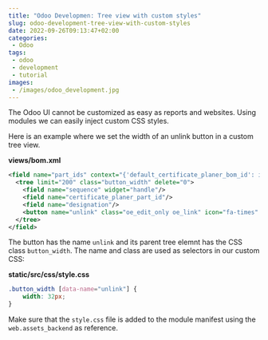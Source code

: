 ```yaml
---
title: "Odoo Developmen: Tree view with custom styles"
slug: odoo-development-tree-view-with-custom-styles
date: 2022-09-26T09:13:47+02:00
categories:
 - Odoo
tags:
 - odoo
 - development
 - tutorial
images:
 - /images/odoo_development.jpg
---
```


The Odoo UI cannot be customized as easy as reports and websites. Using modules we can easily inject custom CSS styles.

<!--more-->

Here is an example where we set the width of an unlink button in a custom tree view.

**views/bom.xml**

```xml
<field name="part_ids" context="{'default_certificate_planer_bom_id': id}">
  <tree limit="200" class="button_width" delete="0">
	<field name="sequence" widget="handle"/>
	<field name="certificate_planer_part_id"/>
	<field name="designation"/>
	<button name="unlink" class="oe_edit_only oe_link" icon="fa-times" type="object" string="Remove"/>
  </tree>
</field>
```

The button has the name `unlink` and its parent tree elemnt has the CSS class `button_width`. The name and class are used as selectors in our custom CSS:

**static/src/css/style.css**

```css
.button_width [data-name="unlink"] {
    width: 32px;
}
```

Make sure that the `style.css` file is added to the module manifest using the `web.assets_backend` as reference.